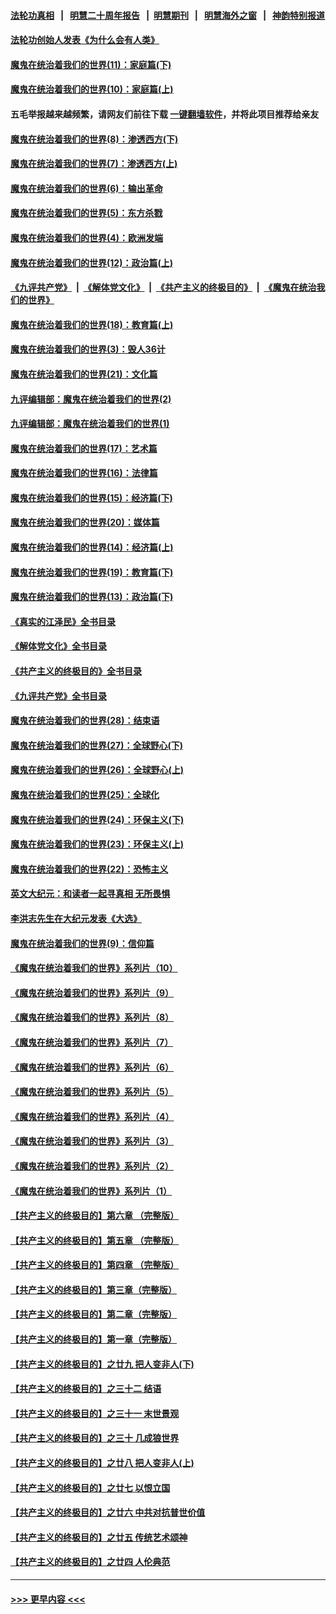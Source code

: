#### [法轮功真相](https://github.com/gfw-breaker/truth/blob/master/README.md?t=0) &nbsp;&nbsp;|&nbsp;&nbsp; [明慧二十周年报告](https://github.com/gfw-breaker/mh-reports/blob/master/README.md?t=0) &nbsp;&nbsp;|&nbsp;&nbsp;[明慧期刊](https://github.com/gfw-breaker/mh-qikan) &nbsp;&nbsp;|&nbsp;&nbsp; [明慧海外之窗](https://github.com/gfw-breaker/mh-news/blob/master/README.md?t=0) &nbsp;&nbsp;|&nbsp;&nbsp; [神韵特别报道](https://github.com/gfw-breaker/mh-news/blob/master/shenyun.md?t=0)
#### [法轮功创始人发表《为什么会有人类》](../pages/nsc422/n13912117.md?t=02171843) 
#### [魔鬼在统治着我们的世界(11)：家庭篇(下)](../pages/nsc422/n10440961.md?t=02171843) 
#### [魔鬼在统治着我们的世界(10)：家庭篇(上)](../pages/nsc422/n10435448.md?t=02171843) 
#### 五毛举报越来越频繁，请网友们前往下载 [一键翻墙软件](https://github.com/gfw-breaker/ssr-accounts)，并将此项目推荐给亲友
#### [魔鬼在统治着我们的世界(8)：渗透西方(下)](../pages/nsc422/n10429603.md?t=02171843) 
#### [魔鬼在统治着我们的世界(7)：渗透西方(上)](../pages/nsc422/n10426013.md?t=02171843) 
#### [魔鬼在统治着我们的世界(6)：输出革命](../pages/nsc422/n10421536.md?t=02171843) 
#### [魔鬼在统治着我们的世界(5)：东方杀戮](../pages/nsc422/n10417707.md?t=02171843) 
#### [魔鬼在统治着我们的世界(4)：欧洲发端](../pages/nsc422/n10414890.md?t=02171843) 
#### [魔鬼在统治着我们的世界(12)：政治篇(上)](../pages/nsc422/n10444576.md?t=02171843) 
#### [《九评共产党》](https://github.com/begood0513/9ping.md/blob/master/README.md) &nbsp;|&nbsp; [《解体党文化》](../../../../jtdwh.md/blob/master/README.md)  &nbsp;|&nbsp; [《共产主义的终极目的》](../../../../gczydzjmd.md/blob/master/README.md) &nbsp;|&nbsp; [《魔鬼在统治我们的世界》](../../../../mgztzwmdsj.md/blob/master/README.md) 
#### [魔鬼在统治着我们的世界(18)：教育篇(上)](../pages/nsc422/n10526970.md?t=02171843) 
#### [魔鬼在统治着我们的世界(3)：毁人36计](../pages/nsc422/n10411583.md?t=02171843) 
#### [魔鬼在统治着我们的世界(21)：文化篇](../pages/nsc422/n10597706.md?t=02171843) 
#### [九评编辑部：魔鬼在统治着我们的世界(2)](../pages/nsc422/n10410036.md?t=02171843) 
#### [九评编辑部：魔鬼在统治着我们的世界(1)](../pages/nsc422/n10406825.md?t=02171843) 
#### [魔鬼在统治着我们的世界(17)：艺术篇](../pages/nsc422/n10499093.md?t=02171843) 
#### [魔鬼在统治着我们的世界(16)：法律篇](../pages/nsc422/n10485969.md?t=02171843) 
#### [魔鬼在统治着我们的世界(15)：经济篇(下)](../pages/nsc422/n10469975.md?t=02171843) 
#### [魔鬼在统治着我们的世界(20)：媒体篇](../pages/nsc422/n10586579.md?t=02171843) 
#### [魔鬼在统治着我们的世界(14)：经济篇(上)](../pages/nsc422/n10457370.md?t=02171843) 
#### [魔鬼在统治着我们的世界(19)：教育篇(下)](../pages/nsc422/n10564808.md?t=02171843) 
#### [魔鬼在统治着我们的世界(13)：政治篇(下)](../pages/nsc422/n10448270.md?t=02171843) 
#### [《真实的江泽民》全书目录](../pages/nsc422/n13721399.md?t=02171843) 
#### [《解体党文化》全书目录](../pages/nsc422/n13721157.md?t=02171843) 
#### [《共产主义的终极目的》全书目录](../pages/nsc422/n13721048.md?t=02171843) 
#### [《九评共产党》全书目录](../pages/nsc422/n13708085.md?t=02171843) 
#### [魔鬼在统治着我们的世界(28)：结束语](../pages/nsc422/n10936246.md?t=02171843) 
#### [魔鬼在统治着我们的世界(27)：全球野心(下)](../pages/nsc422/n10928319.md?t=02171843) 
#### [魔鬼在统治着我们的世界(26)：全球野心(上)](../pages/nsc422/n10900318.md?t=02171843) 
#### [魔鬼在统治着我们的世界(25)：全球化](../pages/nsc422/n10788205.md?t=02171843) 
#### [魔鬼在统治着我们的世界(24)：环保主义(下)](../pages/nsc422/n10695307.md?t=02171843) 
#### [魔鬼在统治着我们的世界(23)：环保主义(上)](../pages/nsc422/n10688613.md?t=02171843) 
#### [魔鬼在统治着我们的世界(22)：恐怖主义](../pages/nsc422/n10614727.md?t=02171843) 
#### [英文大纪元：和读者一起寻真相 无所畏惧](../pages/nsc422/n12542027.md?t=02171843) 
#### [李洪志先生在大纪元发表《大选》](../pages/nsc422/n12534746.md?t=02171843) 
#### [魔鬼在统治着我们的世界(9)：信仰篇](../pages/nsc422/n10432159.md?t=02171843) 
#### [《魔鬼在统治着我们的世界》系列片（10）](../pages/nsc422/n12292670.md?t=02171843) 
#### [《魔鬼在统治着我们的世界》系列片（9）](../pages/nsc422/n12290859.md?t=02171843) 
#### [《魔鬼在统治着我们的世界》系列片（8）](../pages/nsc422/n12287445.md?t=02171843) 
#### [《魔鬼在统治着我们的世界》系列片（7）](../pages/nsc422/n12283425.md?t=02171843) 
#### [《魔鬼在统治着我们的世界》系列片（6）](../pages/nsc422/n12282314.md?t=02171843) 
#### [《魔鬼在统治着我们的世界》系列片（5）](../pages/nsc422/n12281419.md?t=02171843) 
#### [《魔鬼在统治着我们的世界》系列片（4）](../pages/nsc422/n12274024.md?t=02171843) 
#### [《魔鬼在统治着我们的世界》系列片（3）](../pages/nsc422/n12271322.md?t=02171843) 
#### [《魔鬼在统治着我们的世界》系列片（2）](../pages/nsc422/n12269049.md?t=02171843) 
#### [《魔鬼在统治着我们的世界》系列片（1）](../pages/nsc422/n12267575.md?t=02171843) 
#### [【共产主义的终极目的】第六章 （完整版）](../pages/nsc422/n11428913.md?t=02171843) 
#### [【共产主义的终极目的】第五章 （完整版）](../pages/nsc422/n11428912.md?t=02171843) 
#### [【共产主义的终极目的】第四章 （完整版）](../pages/nsc422/n11428907.md?t=02171843) 
#### [【共产主义的终极目的】第三章（完整版）](../pages/nsc422/n11428848.md?t=02171843) 
#### [【共产主义的终极目的】第二章（完整版）](../pages/nsc422/n11428831.md?t=02171843) 
#### [【共产主义的终极目的】第一章（完整版）](../pages/nsc422/n11417651.md?t=02171843) 
#### [【共产主义的终极目的】之廿九 把人变非人(下)](../pages/nsc422/n11344140.md?t=02171843) 
#### [【共产主义的终极目的】之三十二 结语](../pages/nsc422/n11360535.md?t=02171843) 
#### [【共产主义的终极目的】之三十一 末世景观](../pages/nsc422/n11351129.md?t=02171843) 
#### [【共产主义的终极目的】之三十 几成狼世界](../pages/nsc422/n11348280.md?t=02171843) 
#### [【共产主义的终极目的】之廿八 把人变非人(上)](../pages/nsc422/n11340492.md?t=02171843) 
#### [【共产主义的终极目的】之廿七 以恨立国](../pages/nsc422/n11336944.md?t=02171843) 
#### [【共产主义的终极目的】之廿六 中共对抗普世价值](../pages/nsc422/n11324785.md?t=02171843) 
#### [【共产主义的终极目的】之廿五 传统艺术颂神](../pages/nsc422/n11296396.md?t=02171843) 
#### [【共产主义的终极目的】之廿四 人伦典范](../pages/nsc422/n11296397.md?t=02171843) 

----
#### [ >>> 更早内容 <<< ](../indexes/nsc422-earlier.md)
